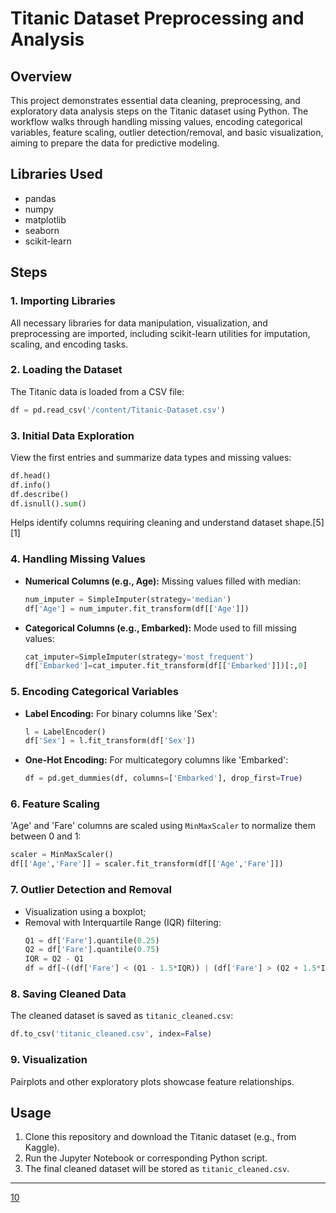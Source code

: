 # Titanic Dataset Preprocessing and Analysis

## Overview

This project demonstrates essential data cleaning, preprocessing, and exploratory data analysis steps on the Titanic dataset using Python. The workflow walks through handling missing values, encoding categorical variables, feature scaling, outlier detection/removal, and basic visualization, aiming to prepare the data for predictive modeling.

## Libraries Used

- pandas
- numpy
- matplotlib
- seaborn
- scikit-learn

## Steps

### 1. Importing Libraries

All necessary libraries for data manipulation, visualization, and preprocessing are imported, including scikit-learn utilities for imputation, scaling, and encoding tasks.

### 2. Loading the Dataset

The Titanic data is loaded from a CSV file:
```python
df = pd.read_csv('/content/Titanic-Dataset.csv')
```

### 3. Initial Data Exploration

View the first entries and summarize data types and missing values:
```python
df.head()
df.info()
df.describe()
df.isnull().sum()
```
Helps identify columns requiring cleaning and understand dataset shape.[5][1]

### 4. Handling Missing Values

- **Numerical Columns (e.g., Age):** Missing values filled with median:
  ```python
  num_imputer = SimpleImputer(strategy='median')
  df['Age'] = num_imputer.fit_transform(df[['Age']])
  ```
- **Categorical Columns (e.g., Embarked):** Mode used to fill missing values:
  ```python
  cat_imputer=SimpleImputer(strategy='most_frequent')
  df['Embarked']=cat_imputer.fit_transform(df[['Embarked']])[:,0]
  ```

### 5. Encoding Categorical Variables

- **Label Encoding:** For binary columns like 'Sex':
  ```python
  l = LabelEncoder()
  df['Sex'] = l.fit_transform(df['Sex'])
  ```
- **One-Hot Encoding:** For multicategory columns like 'Embarked':
  ```python
  df = pd.get_dummies(df, columns=['Embarked'], drop_first=True)
  ```

### 6. Feature Scaling

'Age' and 'Fare' columns are scaled using `MinMaxScaler` to normalize them between 0 and 1:
```python
scaler = MinMaxScaler()
df[['Age','Fare']] = scaler.fit_transform(df[['Age','Fare']])
```

### 7. Outlier Detection and Removal

- Visualization using a boxplot;
- Removal with Interquartile Range (IQR) filtering:
  ```python
  Q1 = df['Fare'].quantile(0.25)
  Q2 = df['Fare'].quantile(0.75)
  IQR = Q2 - Q1
  df = df[~((df['Fare'] < (Q1 - 1.5*IQR)) | (df['Fare'] > (Q2 + 1.5*IQR)))]
  ```

### 8. Saving Cleaned Data

The cleaned dataset is saved as `titanic_cleaned.csv`:
```python
df.to_csv('titanic_cleaned.csv', index=False)
```

### 9. Visualization

Pairplots and other exploratory plots showcase feature relationships.

## Usage

1. Clone this repository and download the Titanic dataset (e.g., from Kaggle).
2. Run the Jupyter Notebook or corresponding Python script.
3. The final cleaned dataset will be stored as `titanic_cleaned.csv`.

***

[10](https://codesignal.com/learn/courses/data-cleaning-and-preprocessing-in-machine-learning/lessons/data-preprocessing-the-titanic-dataset-exploration)
